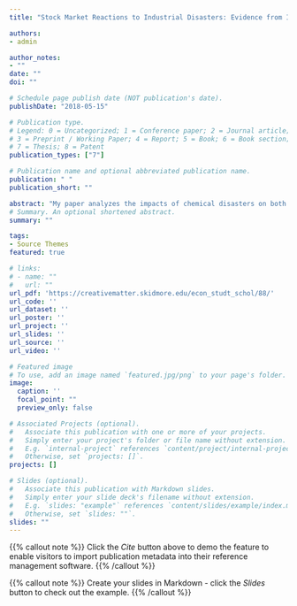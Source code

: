 ```yaml
---
title: "Stock Market Reactions to Industrial Disasters: Evidence from Incident Firms and Their Competitors"

authors:
- admin

author_notes:
- ""
date: ""
doi: ""

# Schedule page publish date (NOT publication's date).
publishDate: "2018-05-15"

# Publication type.
# Legend: 0 = Uncategorized; 1 = Conference paper; 2 = Journal article;
# 3 = Preprint / Working Paper; 4 = Report; 5 = Book; 6 = Book section;
# 7 = Thesis; 8 = Patent
publication_types: ["7"]

# Publication name and optional abbreviated publication name.
publication: " "
publication_short: ""

abstract: "My paper analyzes the impacts of chemical disasters on both incident firms and non-incident firms. I consider a sample of 58 explosions in chemical plants in the U.S. over the period 1990-2017. Using event study, I find that incident firms on average experience a statistically and economically significant drop in market value following chemical disasters, and the negative impacts are permanent. In addition, my paper finds that on average the equity value of competitor firms suffers significant losses stemming from contagion effects; however, competitive effects dominate when accidents are minor. Using cross-sectional analysis, I show that the loss is significantly related to the severity of the incident as measured by causalities and by chemical pollution. Therefore, my research can be used to promote and justify the cost of safety mechanisms in the petrochemical industry."
# Summary. An optional shortened abstract.
summary: ""

tags:
- Source Themes
featured: true

# links:
# - name: ""
#   url: ""
url_pdf: 'https://creativematter.skidmore.edu/econ_studt_schol/88/'
url_code: ''
url_dataset: ''
url_poster: ''
url_project: ''
url_slides: ''
url_source: ''
url_video: ''

# Featured image
# To use, add an image named `featured.jpg/png` to your page's folder. 
image:
  caption: ''
  focal_point: ""
  preview_only: false

# Associated Projects (optional).
#   Associate this publication with one or more of your projects.
#   Simply enter your project's folder or file name without extension.
#   E.g. `internal-project` references `content/project/internal-project/index.md`.
#   Otherwise, set `projects: []`.
projects: []

# Slides (optional).
#   Associate this publication with Markdown slides.
#   Simply enter your slide deck's filename without extension.
#   E.g. `slides: "example"` references `content/slides/example/index.md`.
#   Otherwise, set `slides: ""`.
slides: ""
---
```


{{% callout note %}}
Click the *Cite* button above to demo the feature to enable visitors to import publication metadata into their reference management software.
{{% /callout %}}

{{% callout note %}}
Create your slides in Markdown - click the *Slides* button to check out the example.
{{% /callout %}}
